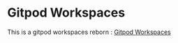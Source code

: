 # Gitpod Workspaces
This is a gitpod workspaces reborn : [Gitpod Workspaces](https://gitpod.io/#https://github.com/karthik4579/Gitpod-Workspaces)
